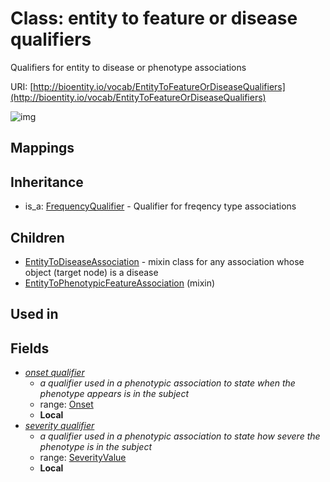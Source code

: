 # Class: entity to feature or disease qualifiers


Qualifiers for entity to disease or phenotype associations

URI: [http://bioentity.io/vocab/EntityToFeatureOrDiseaseQualifiers](http://bioentity.io/vocab/EntityToFeatureOrDiseaseQualifiers)

![img](http://yuml.me/diagram/nofunky;dir:TB/class/\[EntityToFeatureOrDiseaseQualifiers]-%20onset%20qualifier%20%3F>\[Onset],%20\[EntityToFeatureOrDiseaseQualifiers]-%20severity%20qualifier%20%3F>\[SeverityValue],%20\[EntityToPhenotypicFeatureAssociation]uses%20-.->\[EntityToFeatureOrDiseaseQualifiers],%20\[EntityToFeatureOrDiseaseQualifiers]^-\[EntityToDiseaseAssociation],%20\[FrequencyQualifier]^-\[EntityToFeatureOrDiseaseQualifiers])
## Mappings

## Inheritance

 *  is_a: [FrequencyQualifier](FrequencyQualifier.md) - Qualifier for freqency type associations
## Children

 * [EntityToDiseaseAssociation](EntityToDiseaseAssociation.md) - mixin class for any association whose object (target node) is a disease
 * [EntityToPhenotypicFeatureAssociation](EntityToPhenotypicFeatureAssociation.md) (mixin) 
## Used in

## Fields

 * _[onset qualifier](onset_qualifier.md)_
    * _a qualifier used in a phenotypic association to state when the phenotype appears is in the subject_
    * range: [Onset](Onset.md)
    * __Local__
 * _[severity qualifier](severity_qualifier.md)_
    * _a qualifier used in a phenotypic association to state how severe the phenotype is in the subject_
    * range: [SeverityValue](SeverityValue.md)
    * __Local__
